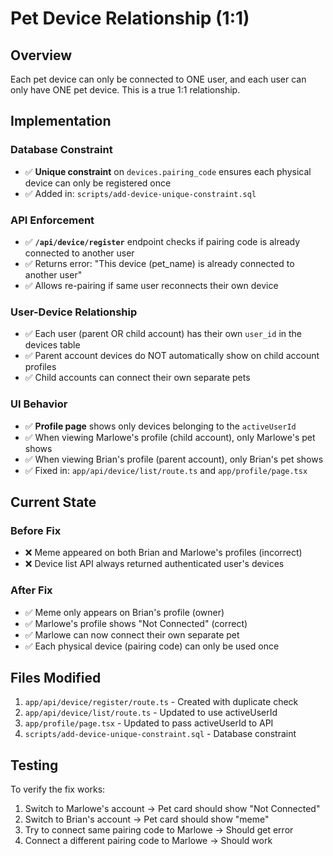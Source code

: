 # Pet Device Relationship (1:1)

## Overview
Each pet device can only be connected to ONE user, and each user can only have ONE pet device. This is a true 1:1 relationship.

## Implementation

### Database Constraint
- ✅ **Unique constraint** on `devices.pairing_code` ensures each physical device can only be registered once
- ✅ Added in: `scripts/add-device-unique-constraint.sql`

### API Enforcement
- ✅ **`/api/device/register`** endpoint checks if pairing code is already connected to another user
- ✅ Returns error: "This device (pet_name) is already connected to another user"
- ✅ Allows re-pairing if same user reconnects their own device

### User-Device Relationship
- ✅ Each user (parent OR child account) has their own `user_id` in the devices table
- ✅ Parent account devices do NOT automatically show on child account profiles
- ✅ Child accounts can connect their own separate pets

### UI Behavior
- ✅ **Profile page** shows only devices belonging to the `activeUserId`
- ✅ When viewing Marlowe's profile (child account), only Marlowe's pet shows
- ✅ When viewing Brian's profile (parent account), only Brian's pet shows
- ✅ Fixed in: `app/api/device/list/route.ts` and `app/profile/page.tsx`

## Current State

### Before Fix
- ❌ Meme appeared on both Brian and Marlowe's profiles (incorrect)
- ❌ Device list API always returned authenticated user's devices

### After Fix
- ✅ Meme only appears on Brian's profile (owner)
- ✅ Marlowe's profile shows "Not Connected" (correct)
- ✅ Marlowe can now connect their own separate pet
- ✅ Each physical device (pairing code) can only be used once

## Files Modified
1. `app/api/device/register/route.ts` - Created with duplicate check
2. `app/api/device/list/route.ts` - Updated to use activeUserId
3. `app/profile/page.tsx` - Updated to pass activeUserId to API
4. `scripts/add-device-unique-constraint.sql` - Database constraint

## Testing
To verify the fix works:
1. Switch to Marlowe's account → Pet card should show "Not Connected"
2. Switch to Brian's account → Pet card should show "meme"
3. Try to connect same pairing code to Marlowe → Should get error
4. Connect a different pairing code to Marlowe → Should work
